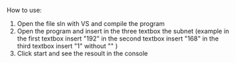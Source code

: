 How to use:

1. Open the file sln with VS and compile the program
2. Open the program and insert in the three textbox the subnet (example in the first textbox insert "192" in the second textbox insert "168" in the third textbox insert "1" without "" )
3. Click start and see the resoult in the console
